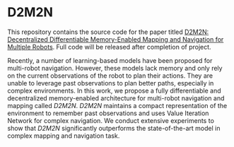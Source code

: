 # D2M2N
This repository contains the source code for the paper titled [D2M2N: Decentralized Differentiable Memory-Enabled Mapping and Navigation for Multiple Robots](https://arxiv.org/pdf/2310.07070.pdf). Full code will be released after completion of project. 

Recently, a number of learning-based models have been proposed for multi-robot navigation. However, these models lack memory and only rely on the current observations of the robot to plan their actions. They are unable to leverage past observations to plan better paths, especially in complex environments. In this work, we propose a fully differentiable and decentralized memory-enabled architecture for multi-robot navigation and mapping called _D2M2N_. _D2M2N_ maintains a compact representation of the environment to remember past observations and uses Value Iteration Network for complex navigation. We conduct extensive experiments to show that _D2M2N_ significantly outperforms the state-of-the-art model in complex mapping and navigation task.
